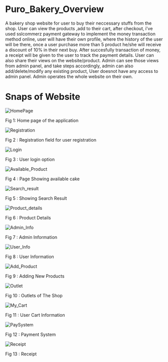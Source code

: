# Puro_Bakery_Overview

A bakery shop website for user to buy their neccessary stuffs from the shop. User can view the products ,add to their cart, after checkout, i've used sslcommerz payment gateway
to implement the money transaction method online, user will have their own profile, where the history of the user will be there, once a user purchase more than 5 product
he/she will receive a discount of 10% in their next buy. After succesfully transaction of money, a receipt will be given to the user to track the payment details. User can also 
share their views on the website/product. Admin can see those views from admin panel, and take steps accordingly, admin can also add/delete/modify any existing product, User doesnot have any
access to admin panel. Admin operates the whole website on their own.

# Snaps of Website

![HomePage](https://github.com/Raisul-Islam-Rony/Puro_Bakery_Project/assets/70333440/d97ef942-23d8-4a15-aa9d-96565c4068d3)
    
Fig 1: Home page of the application

![Registration](https://github.com/Raisul-Islam-Rony/Puro_Bakery_Project/assets/70333440/d97e6b0a-130f-4e9a-9b67-d2fbaa2430ed) 

Fig 2 : Registration field for user registration

![Login](https://github.com/Raisul-Islam-Rony/Puro_Bakery_Project/assets/70333440/4bc533d3-8c1e-47ab-bcb4-935b0d2c64e9)

Fig 3 : User login option

![Available_Product](https://github.com/Raisul-Islam-Rony/Puro_Bakery_Project/assets/70333440/e287d636-242a-4093-b9c5-4951b99220a2)

Fig 4 : Page Showing available cake

![Search_result](https://github.com/Raisul-Islam-Rony/Puro_Bakery_Project/assets/70333440/4e6b1e4e-c010-4d3e-a4b2-fb3f49240047)

Fig 5 : Showing Search Result

![Product_details](https://github.com/Raisul-Islam-Rony/Puro_Bakery_Project/assets/70333440/1eaad31d-c488-4d23-b2ba-7f96c3510219)

Fig 6 : Product Details

![Admin_Info](https://github.com/Raisul-Islam-Rony/Puro_Bakery_Project/assets/70333440/01b4b538-7a24-4b54-b34d-e77aa64e4bc1)

Fig 7 : Admin Information 

![User_Info](https://github.com/Raisul-Islam-Rony/Puro_Bakery_Project/assets/70333440/546e84c9-0515-4054-9ba8-8f7f77fc2ea6)

Fig 8 : User Information

![Add_Product](https://github.com/Raisul-Islam-Rony/Puro_Bakery_Project/assets/70333440/dd32f33b-b0f6-459f-9855-46da54fbd7d9)

Fig 9 : Adding New Products

![Outlet](https://github.com/Raisul-Islam-Rony/Puro_Bakery_Project/assets/70333440/6625ea3b-f18b-4da8-af91-9dd9fff30506)

Fig 10 : Outlets of The Shop

![My_Cart](https://github.com/Raisul-Islam-Rony/Puro_Bakery_Project/assets/70333440/f00c3289-f692-4bf0-814b-5cc8453a2d52)

Fig 11 : User Cart Information

![PaySystem](https://github.com/Raisul-Islam-Rony/Puro_Bakery_Project/assets/70333440/caf67d21-7b7e-42fd-a1ea-b0e77659a386)

Fig 12 : Payment System

![Receipt](https://github.com/Raisul-Islam-Rony/Puro_Bakery_Project/assets/70333440/6d9b2a68-4945-47e7-b2cc-819ea911ede5)

Fig 13 : Receipt 












                            
 
